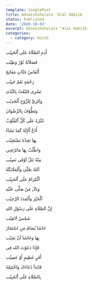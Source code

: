```yaml
---
template: SinglePost
title: Adimishsholata ‘Alal Habiib
status: Published
date: '2020-10-02'
excerpt: Adimishsholata ‘Alal Habiib
categories:
  - category: Hizib
---
```


أَدِمِ الصَّلَاةَ عَلَی اْلحَبِيْب  

فَصَلاَتُهُ نُوْرٌ وَطِيْب  

أَنْفَاسُ جَنَّاتٍ مَفَاتِحَ  

رَحْمَةٍ نَغَمٌ حَبِيْب  

تَسْرِی فَتَبْعُثُ بِالنَّدٰی  

وَالرَيِّ لِلرُّوْحِ اْلجَدِيْب

وَتَطُّوْفُ بِالرِّضْوَانَ

تَنْثُرُهُ عَلٰی کُلِّ اْلقُلُوْبْ

أُدْعُ اْلإِلَهْ گمَا تَشَاءُ

بِهَا تَجِدْهُ يَسْتَجِيْب

وَاطْلُبْ بِهَا مَاتَرْتَجِي

مِنْهُ تَنَلْ اَوْفٰی نَصِيْب

اَللهُ صَّلّیٰ وَاْلمَلَائِگَةُ

اَلْکِرَامْ عَلَی اْلحَبِيْب

وَنَالَ مَنْ صَلَّی عَلَيْهِ

اَلْخَيْرَ وَاْلمَدَدَ الرَّخِيْب

إِنَّ الصَّلَاةِ عَلٰی رَسُوْلِ اللهِ

شَمْسٌ لَاتَغِيْب

حَاشَا يُضَامْ مَنِ اسْتَجَارَ

بِهَا وَحَاشَا اَنْ يَخِيْب

فَإِذَا دَعَوْتَ الله فِی

أَمْرٍ عَظِيمٍ أَوْ عَصِيْب

فَابَدَأ دُعَاءَكَ وَاخْتَتِمْهُ

بِالصَّلَاةِ عَلَی اْلحَبِيْب


